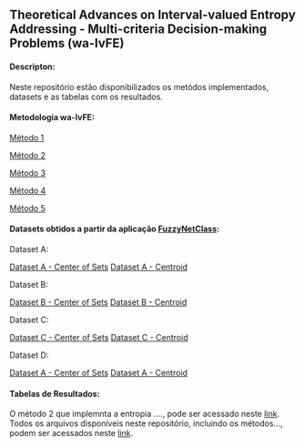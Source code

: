 ## Theoretical Advances on Interval-valued Entropy Addressing - Multi-criteria Decision-making Problems (wa-IvFE)

#### Descripton: 
Neste repositório estão disponibilizados os metódos implementados, datasets e as tabelas com os resultados.

#### Metodologia wa-IvFE:

[Método 1](https://github.com/Lidicostas/wa-IvFE/blob/main/Metodo1.m)

[Método 2](https://github.com/Lidicostas/wa-IvFE/blob/main/Metodo2.m)

[Método 3](https://github.com/Lidicostas/wa-IvFE/blob/main/Metodo3.m)

[Método 4](https://github.com/Lidicostas/wa-IvFE/blob/main/Metodo4.m)

[Método 5](https://github.com/Lidicostas/wa-IvFE/blob/main/Metodo5.m)


#### Datasets obtidos a partir da aplicação [FuzzyNetClass](http://guaiaca.ufpel.edu.br:8080/handle/prefix/9238):

Dataset A:

[Dataset A - Center of Sets](https://github.com/Lidicostas/wa-IvFE/blob/main/Metodo5.m)
[Dataset A - Centroid](https://github.com/Lidicostas/wa-IvFE/blob/main/Metodo5.m)

Dataset B:

[Dataset B - Center of Sets](https://github.com/Lidicostas/wa-IvFE/blob/main/Metodo5.m)
[Dataset B - Centroid](https://github.com/Lidicostas/wa-IvFE/blob/main/Metodo5.m)

Dataset C:

[Dataset C - Center of Sets](https://github.com/Lidicostas/wa-IvFE/blob/main/Metodo5.m)
[Dataset C - Centroid](https://github.com/Lidicostas/wa-IvFE/blob/main/Metodo5.m)

Dataset D:

[Dataset A - Center of Sets](https://github.com/Lidicostas/wa-IvFE/blob/main/Metodo5.m)
[Dataset A - Centroid](https://github.com/Lidicostas/wa-IvFE/blob/main/Metodo5.m)


#### Tabelas de Resultados:










O método 2 que implemnta a entropia ...., pode ser acessado neste [link](https://github.com/Lidicostas/wa-IvFE/blob/main/Metodo2.m).
Todos os arquivos disponíveis neste repositório, incluindo os métodos..., podem ser acessados neste [link](https://github.com/Lidicostas/wa-IvFE/tree/main).
